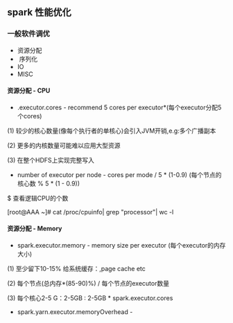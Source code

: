 ## spark 性能优化
### 一般软件调优
- 资源分配
-  序列化
- IO
- MISC

#### 资源分配 - CPU

- .executor.cores - recommend 5 cores per executor*(每个executor分配5个cores)

(1) 较少的核心数量(像每个执行者的单核心)会引入JVM开销,e.g:多个广播副本

(2) 更多的内核数量可能难以应用大型资源

(3) 在整个HDFS上实现完整写入

- number of executor per node -  cores per mode / 5 * (1-0.9) (每个节点的核心数 % 5 * (1 - 0.9))

$ 查看逻辑CPU的个数

[root@AAA ~]# cat /proc/cpuinfo| grep "processor"| wc -l

#### 资源分配 - Memory

- spark.executor.memory - memory size per executor (每个executor的内存大小)

(1) 至少留下10-15% 给系统缓存：,page cache etc

(2) 每个节点(总内存*(85-90)%) / 每个节点的executor数量

(3) 每个核心2-5 G：2-5GB : 2-5GB * spark.executor.cores

- spark.yarn.executor.memoryOverhead -
